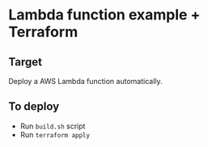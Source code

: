 # Lambda function example + Terraform

## Target
Deploy a AWS Lambda function automatically.

## To deploy 
 - Run `build.sh` script
 - Run `terraform apply`
